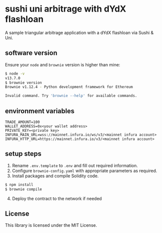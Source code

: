 # sushi uni arbitrage with dYdX flashloan

A sample triangular arbitrage application with a dYdX flashloan via Sushi & Uni.
 
## software version

Ensure your `node` and `brownie` version is higher than mine:
```sh
$ node -v
v13.7.0
$ brownie version
Brownie v1.12.4 - Python development framework for Ethereum

Invalid command. Try 'brownie --help' for available commands.
```
   
## environment variables
 
```
TRADE_AMOUNT=100
WALLET_ADDRESS=0x<your wallet address>
PRIVATE_KEY=<private key>
INFURA_MAIN_URL=wss://mainnet.infura.io/ws/v3/<mainnet infura account>
INFURA_HTTP_URL=https://mainnet.infura.io/v3/<mainnet infura account>
```
 
## setup steps
  
1. Rename `.env.template` to `.env` and fill out required information. 
2. Configure `brownie-config.yaml` with appropriate parameters as required. 
3. Install packages and compile Solidity code.
```sh
$ npm install
$ brownie compile
```
4. Deploy the contract to the network if needed
  
## License

This library is licensed under the MIT License.
